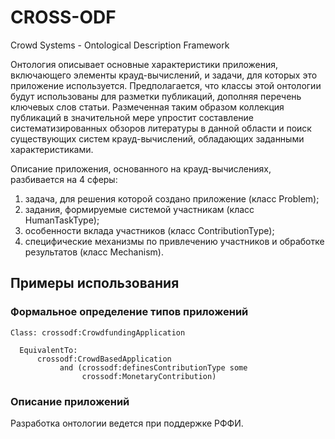 # CROSS-ODF
Crowd Systems - Ontological Description Framework

Онтология описывает основные характеристики приложения, включающего элементы крауд-вычислений, и задачи, 
для которых это приложение используется. Предполагается, что классы этой онтологии будут использованы для 
разметки публикаций, дополняя перечень ключевых слов статьи. Размеченная таким образом коллекция публикаций в 
значительной мере упростит составление систематизированных обзоров литературы в данной области и поиск 
существующих систем крауд-вычислений, обладающих заданными характеристиками.

Описание приложения, основанного на крауд-вычислениях, разбивается на 4 сферы: 
1. задача, для решения которой создано приложение (класс Problem); 
2. задания, формируемые системой участникам (класс HumanTaskType); 
3. особенности вклада участников (класс ContributionType); 
4. специфические механизмы по привлечению участников и обработке результатов (класс Mechanism).

## Примеры использования

### Формальное определение типов приложений

    Class: crossodf:CrowdfundingApplication

      EquivalentTo: 
          crossodf:CrowdBasedApplication
               and (crossodf:definesContributionType some 
                    crossodf:MonetaryContribution)


### Описание приложений


Разработка онтологии ведется при поддержке РФФИ.


